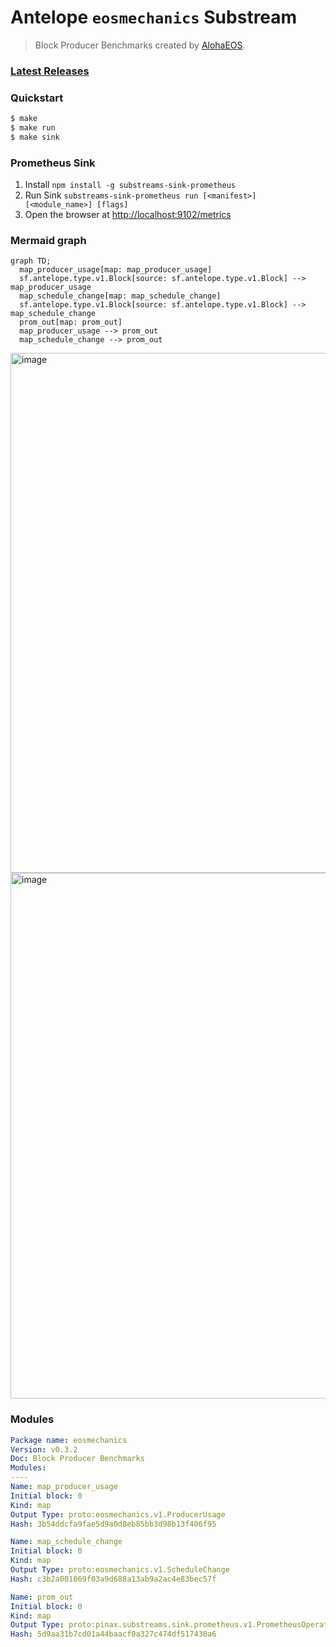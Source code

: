 # Antelope `eosmechanics` Substream

> Block Producer Benchmarks created by [AlohaEOS](https://www.alohaeos.com/tools/benchmarks).

### [Latest Releases](https://github.com/pinax-network/substreams/releases)

### Quickstart

```bash
$ make
$ make run
$ make sink
```

### **Prometheus** Sink

1. Install `npm install -g substreams-sink-prometheus`
2. Run Sink `substreams-sink-prometheus run [<manifest>] [<module_name>] [flags]`
3. Open the browser at [http://localhost:9102/metrics](http://localhost:9102/metrics)

### Mermaid graph

```mermaid
graph TD;
  map_producer_usage[map: map_producer_usage]
  sf.antelope.type.v1.Block[source: sf.antelope.type.v1.Block] --> map_producer_usage
  map_schedule_change[map: map_schedule_change]
  sf.antelope.type.v1.Block[source: sf.antelope.type.v1.Block] --> map_schedule_change
  prom_out[map: prom_out]
  map_producer_usage --> prom_out
  map_schedule_change --> prom_out
```

<img width="832" alt="image" src="https://user-images.githubusercontent.com/550895/216176638-cea94a43-f95e-4eb6-ae00-527a2cb02ab7.png">

<img width="841" alt="image" src="https://user-images.githubusercontent.com/550895/216177257-6dab708d-870f-4296-9d72-456e6b2f2b77.png">

### Modules

```yaml
Package name: eosmechanics
Version: v0.3.2
Doc: Block Producer Benchmarks
Modules:
----
Name: map_producer_usage
Initial block: 0
Kind: map
Output Type: proto:eosmechanics.v1.ProducerUsage
Hash: 3b54ddcfa9fae5d9a0d8eb85bb3d98b13f406f95

Name: map_schedule_change
Initial block: 0
Kind: map
Output Type: proto:eosmechanics.v1.ScheduleChange
Hash: c3b2a001069f03a9d688a13ab9a2ac4e83bec57f

Name: prom_out
Initial block: 0
Kind: map
Output Type: proto:pinax.substreams.sink.prometheus.v1.PrometheusOperations
Hash: 5d9aa31b7cd01a44baacf0a327c474df517430a6
```
